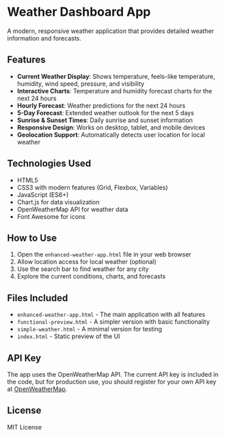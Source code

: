 # Weather Dashboard App

A modern, responsive weather application that provides detailed weather information and forecasts.

## Features

- **Current Weather Display**: Shows temperature, feels-like temperature, humidity, wind speed, pressure, and visibility
- **Interactive Charts**: Temperature and humidity forecast charts for the next 24 hours
- **Hourly Forecast**: Weather predictions for the next 24 hours
- **5-Day Forecast**: Extended weather outlook for the next 5 days
- **Sunrise & Sunset Times**: Daily sunrise and sunset information
- **Responsive Design**: Works on desktop, tablet, and mobile devices
- **Geolocation Support**: Automatically detects user location for local weather

## Technologies Used

- HTML5
- CSS3 with modern features (Grid, Flexbox, Variables)
- JavaScript (ES6+)
- Chart.js for data visualization
- OpenWeatherMap API for weather data
- Font Awesome for icons

## How to Use

1. Open the `enhanced-weather-app.html` file in your web browser
2. Allow location access for local weather (optional)
3. Use the search bar to find weather for any city
4. Explore the current conditions, charts, and forecasts

## Files Included

- `enhanced-weather-app.html` - The main application with all features
- `functional-preview.html` - A simpler version with basic functionality
- `simple-weather.html` - A minimal version for testing
- `index.html` - Static preview of the UI

## API Key

The app uses the OpenWeatherMap API. The current API key is included in the code, but for production use, you should register for your own API key at [OpenWeatherMap](https://openweathermap.org/api).

## License

MIT License